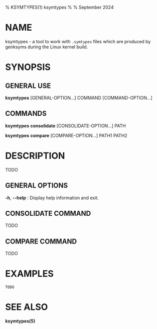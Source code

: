 % KSYMTYPES(1) ksymtypes
%
% September 2024

# NAME

ksymtypes - a tool to work with `.symtypes` files which are produced by genksyms during the Linux
kernel build.

# SYNOPSIS

## GENERAL USE

**ksymtypes** [GENERAL-OPTION...] COMMAND [COMMAND-OPTION...]

## COMMANDS

**ksymtypes** **consolidate** [CONSOLIDATE-OPTION...] PATH

**ksymtypes** **compare** [COMPARE-OPTION...] PATH1 PATH2

# DESCRIPTION

TODO

## GENERAL OPTIONS

**-h**, **--help**
: Display help information and exit.

## CONSOLIDATE COMMAND

TODO

## COMPARE COMMAND

TODO

# EXAMPLES

    TODO

# SEE ALSO

**ksymtypes(5)**
